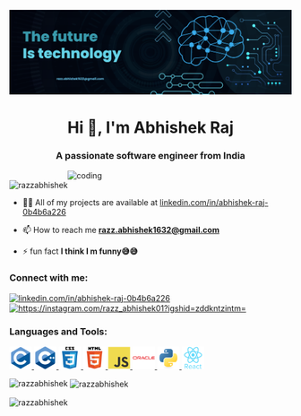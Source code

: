 ![logo](https://github.com/RazzAbhishek/RazzAbhishek/blob/main/Blue%20Geometric%20Technology%20LinkedIn%20Banner.png)
<h1 align="center">Hi 👋, I'm Abhishek Raj</h1>
<h3 align="center">A passionate software engineer from India</h3>

<img align="right" alt="coding" width="400" src="https://media.giphy.com/media/L1R1tvI9svkIWwpVYr/giphy.gif">

<p align="left"> <img src="https://komarev.com/ghpvc/?username=razzabhishek&label=Profile%20views&color=0e75b6&style=flat" alt="razzabhishek" /> </p>

- 👨‍💻 All of my projects are available at [linkedin.com/in/abhishek-raj-0b4b6a226](linkedin.com/in/abhishek-raj-0b4b6a226)

- 📫 How to reach me **razz.abhishek1632@gmail.com**

- ⚡ fun fact **I think I m funny😅😅**

<h3 align="left">Connect with me:</h3>
<p align="left">
<a href="https://linkedin.com/in/linkedin.com/in/abhishek-raj-0b4b6a226" target="blank"><img align="center" src="https://raw.githubusercontent.com/rahuldkjain/github-profile-readme-generator/master/src/images/icons/Social/linked-in-alt.svg" alt="linkedin.com/in/abhishek-raj-0b4b6a226" height="30" width="40" /></a>
<a href="https://instagram.com/https://instagram.com/razz_abhishek01?igshid=zddkntzintm=" target="blank"><img align="center" src="https://raw.githubusercontent.com/rahuldkjain/github-profile-readme-generator/master/src/images/icons/Social/instagram.svg" alt="https://instagram.com/razz_abhishek01?igshid=zddkntzintm=" height="30" width="40" /></a>
</p>

<h3 align="left">Languages and Tools:</h3>
<p align="left"> <a href="https://www.cprogramming.com/" target="_blank" rel="noreferrer"> <img src="https://raw.githubusercontent.com/devicons/devicon/master/icons/c/c-original.svg" alt="c" width="40" height="40"/> </a> <a href="https://www.w3schools.com/cpp/" target="_blank" rel="noreferrer"> <img src="https://raw.githubusercontent.com/devicons/devicon/master/icons/cplusplus/cplusplus-original.svg" alt="cplusplus" width="40" height="40"/> </a> <a href="https://www.w3schools.com/css/" target="_blank" rel="noreferrer"> <img src="https://raw.githubusercontent.com/devicons/devicon/master/icons/css3/css3-original-wordmark.svg" alt="css3" width="40" height="40"/> </a> <a href="https://www.w3.org/html/" target="_blank" rel="noreferrer"> <img src="https://raw.githubusercontent.com/devicons/devicon/master/icons/html5/html5-original-wordmark.svg" alt="html5" width="40" height="40"/> </a> <a href="https://developer.mozilla.org/en-US/docs/Web/JavaScript" target="_blank" rel="noreferrer"> <img src="https://raw.githubusercontent.com/devicons/devicon/master/icons/javascript/javascript-original.svg" alt="javascript" width="40" height="40"/> </a> <a href="https://www.oracle.com/" target="_blank" rel="noreferrer"> <img src="https://raw.githubusercontent.com/devicons/devicon/master/icons/oracle/oracle-original.svg" alt="oracle" width="40" height="40"/> </a> <a href="https://www.python.org" target="_blank" rel="noreferrer"> <img src="https://raw.githubusercontent.com/devicons/devicon/master/icons/python/python-original.svg" alt="python" width="40" height="40"/> </a> <a href="https://reactjs.org/" target="_blank" rel="noreferrer"> <img src="https://raw.githubusercontent.com/devicons/devicon/master/icons/react/react-original-wordmark.svg" alt="react" width="40" height="40"/> </a> </p>

<p><img align="left" src="https://github-readme-stats.vercel.app/api/top-langs?username=razzabhishek&show_icons=true&locale=en&layout=compact" alt="razzabhishek" /></p>

<p>&nbsp;<img align="center" src="https://github-readme-stats.vercel.app/api?username=razzabhishek&show_icons=true&locale=en" alt="razzabhishek" /></p>

<p><img align="center" src="https://github-readme-streak-stats.herokuapp.com/?user=razzabhishek&" alt="razzabhishek" /></p>

